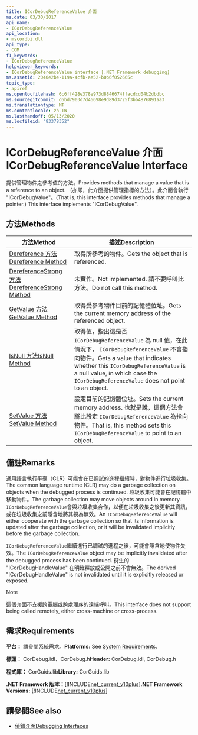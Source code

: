 ```yaml
---
title: ICorDebugReferenceValue 介面
ms.date: 03/30/2017
api_name:
- ICorDebugReferenceValue
api_location:
- mscordbi.dll
api_type:
- COM
f1_keywords:
- ICorDebugReferenceValue
helpviewer_keywords:
- ICorDebugReferenceValue interface [.NET Framework debugging]
ms.assetid: 2040e2be-119a-4cfb-ae52-b0b6f052665c
topic_type:
- apiref
ms.openlocfilehash: 6c6ff428e378e973d8846674ffacdcd04b2dbdbc
ms.sourcegitcommit: d6bd7903d7d46698e9d89d3725f3bb4876891aa3
ms.translationtype: MT
ms.contentlocale: zh-TW
ms.lasthandoff: 05/13/2020
ms.locfileid: "83378352"
---
```

# <a name="icordebugreferencevalue-interface"></a><span data-ttu-id="28578-102">ICorDebugReferenceValue 介面</span><span class="sxs-lookup"><span data-stu-id="28578-102">ICorDebugReferenceValue Interface</span></span>
<span data-ttu-id="28578-103">提供管理物件之參考值的方法。</span><span class="sxs-lookup"><span data-stu-id="28578-103">Provides methods that manage a value that is a reference to an object.</span></span> <span data-ttu-id="28578-104">（亦即，此介面提供管理指標的方法）。此介面會執行 "ICorDebugValue"。</span><span class="sxs-lookup"><span data-stu-id="28578-104">(That is, this interface provides methods that manage a pointer.) This interface implements "ICorDebugValue".</span></span>  
  
## <a name="methods"></a><span data-ttu-id="28578-105">方法</span><span class="sxs-lookup"><span data-stu-id="28578-105">Methods</span></span>  
  
|<span data-ttu-id="28578-106">方法</span><span class="sxs-lookup"><span data-stu-id="28578-106">Method</span></span>|<span data-ttu-id="28578-107">描述</span><span class="sxs-lookup"><span data-stu-id="28578-107">Description</span></span>|  
|------------|-----------------|  
|[<span data-ttu-id="28578-108">Dereference 方法</span><span class="sxs-lookup"><span data-stu-id="28578-108">Dereference Method</span></span>](icordebugreferencevalue-dereference-method.md)|<span data-ttu-id="28578-109">取得所參考的物件。</span><span class="sxs-lookup"><span data-stu-id="28578-109">Gets the object that is referenced.</span></span>|  
|[<span data-ttu-id="28578-110">DereferenceStrong 方法</span><span class="sxs-lookup"><span data-stu-id="28578-110">DereferenceStrong Method</span></span>](icordebugreferencevalue-dereferencestrong-method.md)|<span data-ttu-id="28578-111">未實作。</span><span class="sxs-lookup"><span data-stu-id="28578-111">Not implemented.</span></span> <span data-ttu-id="28578-112">請不要呼叫此方法。</span><span class="sxs-lookup"><span data-stu-id="28578-112">Do not call this method.</span></span>|  
|[<span data-ttu-id="28578-113">GetValue 方法</span><span class="sxs-lookup"><span data-stu-id="28578-113">GetValue Method</span></span>](icordebugreferencevalue-getvalue-method.md)|<span data-ttu-id="28578-114">取得受參考物件目前的記憶體位址。</span><span class="sxs-lookup"><span data-stu-id="28578-114">Gets the current memory address of the referenced object.</span></span>|  
|[<span data-ttu-id="28578-115">IsNull 方法</span><span class="sxs-lookup"><span data-stu-id="28578-115">IsNull Method</span></span>](icordebugreferencevalue-isnull-method.md)|<span data-ttu-id="28578-116">取得值，指出這是否 `ICorDebugReferenceValue` 為 null 值，在此情況下， `ICorDebugReferenceValue` 不會指向物件。</span><span class="sxs-lookup"><span data-stu-id="28578-116">Gets a value that indicates whether this `ICorDebugReferenceValue` is a null value, in which case the `ICorDebugReferenceValue` does not point to an object.</span></span>|  
|[<span data-ttu-id="28578-117">SetValue 方法</span><span class="sxs-lookup"><span data-stu-id="28578-117">SetValue Method</span></span>](icordebugreferencevalue-setvalue-method.md)|<span data-ttu-id="28578-118">設定目前的記憶體位址。</span><span class="sxs-lookup"><span data-stu-id="28578-118">Sets the current memory address.</span></span> <span data-ttu-id="28578-119">也就是說，這個方法會將此設定 `ICorDebugReferenceValue` 為指向物件。</span><span class="sxs-lookup"><span data-stu-id="28578-119">That is, this method sets this `ICorDebugReferenceValue` to point to an object.</span></span>|  
  
## <a name="remarks"></a><span data-ttu-id="28578-120">備註</span><span class="sxs-lookup"><span data-stu-id="28578-120">Remarks</span></span>  
 <span data-ttu-id="28578-121">通用語言執行平臺（CLR）可能會在已調試的進程繼續時，對物件進行垃圾收集。</span><span class="sxs-lookup"><span data-stu-id="28578-121">The common language runtime (CLR) may do a garbage collection on objects when the debugged process is continued.</span></span> <span data-ttu-id="28578-122">垃圾收集可能會在記憶體中移動物件。</span><span class="sxs-lookup"><span data-stu-id="28578-122">The garbage collection may move objects around in memory.</span></span> <span data-ttu-id="28578-123">`ICorDebugReferenceValue`會與垃圾收集合作，以便在垃圾收集之後更新其資訊，或在垃圾收集之前隱含地將其視為無效。</span><span class="sxs-lookup"><span data-stu-id="28578-123">An `ICorDebugReferenceValue` will either cooperate with the garbage collection so that its information is updated after the garbage collection, or it will be invalidated implicitly before the garbage collection.</span></span>  
  
 <span data-ttu-id="28578-124">`ICorDebugReferenceValue`繼續進行已調試的進程之後，可能會隱含地使物件失效。</span><span class="sxs-lookup"><span data-stu-id="28578-124">The `ICorDebugReferenceValue` object may be implicitly invalidated after the debugged process has been continued.</span></span> <span data-ttu-id="28578-125">衍生的 "ICorDebugHandleValue" 在明確釋放或公開之前不會無效。</span><span class="sxs-lookup"><span data-stu-id="28578-125">The derived "ICorDebugHandleValue" is not invalidated until it is explicitly released or exposed.</span></span>  
  
> [!NOTE]
> <span data-ttu-id="28578-126">這個介面不支援跨電腦或跨處理序的遠端呼叫。</span><span class="sxs-lookup"><span data-stu-id="28578-126">This interface does not support being called remotely, either cross-machine or cross-process.</span></span>  
  
## <a name="requirements"></a><span data-ttu-id="28578-127">需求</span><span class="sxs-lookup"><span data-stu-id="28578-127">Requirements</span></span>  
 <span data-ttu-id="28578-128">**平台：** 請參閱[系統需求](../../get-started/system-requirements.md)。</span><span class="sxs-lookup"><span data-stu-id="28578-128">**Platforms:** See [System Requirements](../../get-started/system-requirements.md).</span></span>  
  
 <span data-ttu-id="28578-129">**標頭：** CorDebug.idl、CorDebug.h</span><span class="sxs-lookup"><span data-stu-id="28578-129">**Header:** CorDebug.idl, CorDebug.h</span></span>  
  
 <span data-ttu-id="28578-130">**程式庫：** CorGuids.lib</span><span class="sxs-lookup"><span data-stu-id="28578-130">**Library:** CorGuids.lib</span></span>  
  
 <span data-ttu-id="28578-131">**.NET Framework 版本：**[!INCLUDE[net_current_v10plus](../../../../includes/net-current-v10plus-md.md)]</span><span class="sxs-lookup"><span data-stu-id="28578-131">**.NET Framework Versions:** [!INCLUDE[net_current_v10plus](../../../../includes/net-current-v10plus-md.md)]</span></span>  
  
## <a name="see-also"></a><span data-ttu-id="28578-132">請參閱</span><span class="sxs-lookup"><span data-stu-id="28578-132">See also</span></span>

- [<span data-ttu-id="28578-133">偵錯介面</span><span class="sxs-lookup"><span data-stu-id="28578-133">Debugging Interfaces</span></span>](debugging-interfaces.md)
